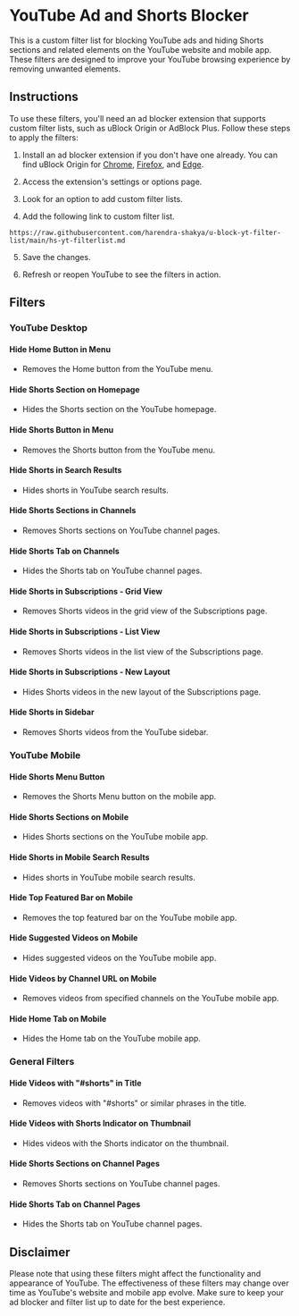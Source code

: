 # YouTube Ad and Shorts Blocker

This is a custom filter list for blocking YouTube ads and hiding Shorts sections and related elements on the YouTube website and mobile app. These filters are designed to improve your YouTube browsing experience by removing unwanted elements.

## Instructions

To use these filters, you'll need an ad blocker extension that supports custom filter lists, such as uBlock Origin or AdBlock Plus. Follow these steps to apply the filters:

1. Install an ad blocker extension if you don't have one already. You can find uBlock Origin for [Chrome](https://chrome.google.com/webstore/detail/ublock-origin/cjpalhdlnbpafiamejdnhcphjbkeiagm), [Firefox](https://addons.mozilla.org/en-US/firefox/addon/ublock-origin/), and [Edge](https://microsoftedge.microsoft.com/addons/detail/ublock-origin/odfafepnkmbhccpbejgmiehpchacaeak).

2. Access the extension's settings or options page.

3. Look for an option to add custom filter lists.

4. Add the following link to custom filter list.

```
https://raw.githubusercontent.com/harendra-shakya/u-block-yt-filter-list/main/hs-yt-filterlist.md
```

5. Save the changes.

6. Refresh or reopen YouTube to see the filters in action.

## Filters

### YouTube Desktop

#### Hide Home Button in Menu
- Removes the Home button from the YouTube menu.

#### Hide Shorts Section on Homepage
- Hides the Shorts section on the YouTube homepage.

#### Hide Shorts Button in Menu
- Removes the Shorts button from the YouTube menu.

#### Hide Shorts in Search Results
- Hides shorts in YouTube search results.

#### Hide Shorts Sections in Channels
- Removes Shorts sections on YouTube channel pages.

#### Hide Shorts Tab on Channels
- Hides the Shorts tab on YouTube channel pages.

#### Hide Shorts in Subscriptions - Grid View
- Removes Shorts videos in the grid view of the Subscriptions page.

#### Hide Shorts in Subscriptions - List View
- Removes Shorts videos in the list view of the Subscriptions page.

#### Hide Shorts in Subscriptions - New Layout
- Hides Shorts videos in the new layout of the Subscriptions page.

#### Hide Shorts in Sidebar
- Removes Shorts videos from the YouTube sidebar.

### YouTube Mobile

#### Hide Shorts Menu Button
- Removes the Shorts Menu button on the mobile app.

#### Hide Shorts Sections on Mobile
- Hides Shorts sections on the YouTube mobile app.

#### Hide Shorts in Mobile Search Results
- Hides shorts in YouTube mobile search results.

#### Hide Top Featured Bar on Mobile
- Removes the top featured bar on the YouTube mobile app.

#### Hide Suggested Videos on Mobile
- Hides suggested videos on the YouTube mobile app.

#### Hide Videos by Channel URL on Mobile
- Removes videos from specified channels on the YouTube mobile app.

#### Hide Home Tab on Mobile
- Hides the Home tab on the YouTube mobile app.

### General Filters

#### Hide Videos with "#shorts" in Title
- Removes videos with "#shorts" or similar phrases in the title.

#### Hide Videos with Shorts Indicator on Thumbnail
- Hides videos with the Shorts indicator on the thumbnail.

#### Hide Shorts Sections on Channel Pages
- Removes Shorts sections on YouTube channel pages.

#### Hide Shorts Tab on Channel Pages
- Hides the Shorts tab on YouTube channel pages.

## Disclaimer

Please note that using these filters might affect the functionality and appearance of YouTube. The effectiveness of these filters may change over time as YouTube's website and mobile app evolve. Make sure to keep your ad blocker and filter list up to date for the best experience.
